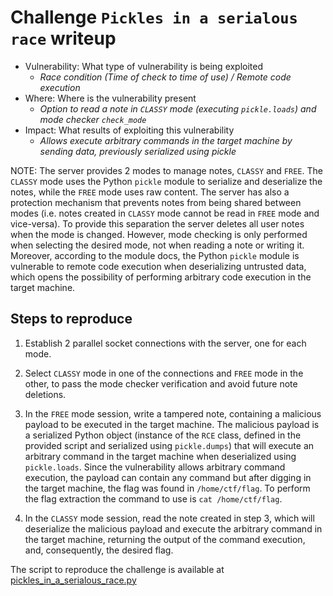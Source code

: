 # Challenge `Pickles in a serialous race` writeup

- Vulnerability: What type of vulnerability is being exploited
  - _Race condition (Time of check to time of use) / Remote code execution_
- Where: Where is the vulnerability present
  - _Option to read a note in `CLASSY` mode (executing `pickle.loads`) and mode checker `check_mode`_
- Impact: What results of exploiting this vulnerability
  - _Allows execute arbitrary commands in the target machine by sending data, previously serialized using pickle_

NOTE: The server provides 2 modes to manage notes, `CLASSY` and `FREE`. The `CLASSY` mode uses the Python `pickle` module to serialize and deserialize the notes, while the `FREE` mode uses raw content. The server has also a protection mechanism that prevents notes from being shared between modes (i.e. notes created in `CLASSY` mode cannot be read in `FREE` mode and vice-versa). To provide this separation the server deletes all user notes when the mode is changed. However, mode checking is only performed when selecting the desired mode, not when reading a note or writing it. Moreover, according to the module docs, the Python `pickle` module is vulnerable to remote code execution when deserializing untrusted data, which opens the possibility of performing arbitrary code execution in the target machine.

## Steps to reproduce

1. Establish 2 parallel socket connections with the server, one for each mode.

2. Select `CLASSY` mode in one of the connections and `FREE` mode in the other, to pass the mode checker verification and avoid future note deletions.

3. In the `FREE` mode session, write a tampered note, containing a malicious payload to be executed in the target machine. The malicious payload is a serialized Python object (instance of the `RCE` class, defined in the provided script and serialized using `pickle.dumps`) that will execute an arbitrary command in the target machine when deserialized using `pickle.loads`. Since the vulnerability allows arbitrary command execution, the payload can contain any command but after digging in the target machine, the flag was found in `/home/ctf/flag`. To perform the flag extraction the command to use is `cat /home/ctf/flag`.

4. In the `CLASSY` mode session, read the note created in step 3, which will deserialize the malicious payload and execute the arbitrary command in the target machine, returning the output of the command execution, and, consequently, the desired flag.

The script to reproduce the challenge is available at [pickles_in_a_serialous_race.py](pickles_in_a_serialous_race.py)
